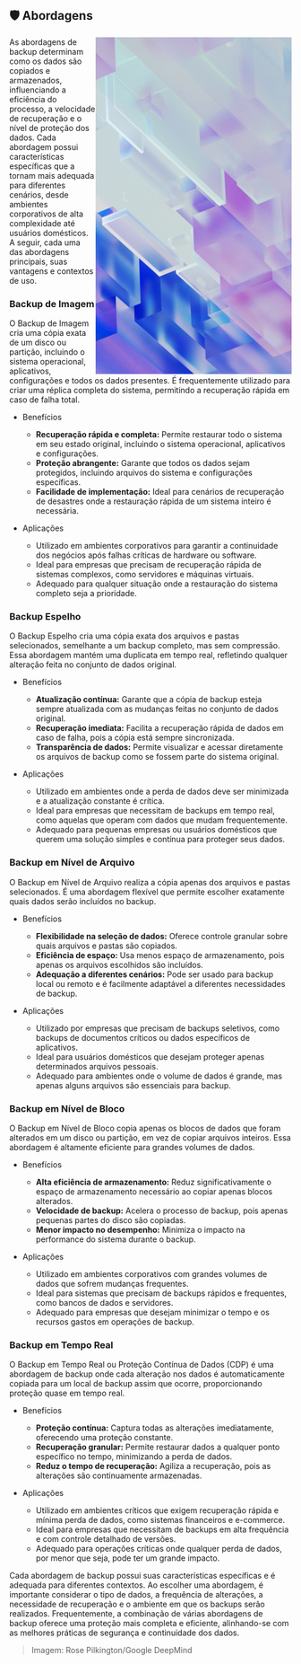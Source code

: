 ## :shield: Abordagens

<img align="right" height="600px" src="https://github.com/2uj1m28ohz/Database/blob/main/DataBackup/Image.png"/>

As abordagens de backup determinam como os dados são copiados e armazenados, influenciando a eficiência do processo, a velocidade de recuperação e o nível de proteção dos dados. Cada abordagem possui características específicas que a tornam mais adequada para diferentes cenários, desde ambientes corporativos de alta complexidade até usuários domésticos. A seguir, cada uma das abordagens principais, suas vantagens e contextos de uso.

### Backup de Imagem
O Backup de Imagem cria uma cópia exata de um disco ou partição, incluindo o sistema operacional, aplicativos, configurações e todos os dados presentes. É frequentemente utilizado para criar uma réplica completa do sistema, permitindo a recuperação rápida em caso de falha total.

- Benefícios
    - **Recuperação rápida e completa:** Permite restaurar todo o sistema em seu estado original, incluindo o sistema operacional, aplicativos e configurações.
    - **Proteção abrangente:** Garante que todos os dados sejam protegidos, incluindo arquivos do sistema e configurações específicas.
    - **Facilidade de implementação:** Ideal para cenários de recuperação de desastres onde a restauração rápida de um sistema inteiro é necessária.

- Aplicações
    - Utilizado em ambientes corporativos para garantir a continuidade dos negócios após falhas críticas de hardware ou software.
    - Ideal para empresas que precisam de recuperação rápida de sistemas complexos, como servidores e máquinas virtuais.
    - Adequado para qualquer situação onde a restauração do sistema completo seja a prioridade.

### Backup Espelho
O Backup Espelho cria uma cópia exata dos arquivos e pastas selecionados, semelhante a um backup completo, mas sem compressão. Essa abordagem mantém uma duplicata em tempo real, refletindo qualquer alteração feita no conjunto de dados original.

- Benefícios
    - **Atualização contínua:** Garante que a cópia de backup esteja sempre atualizada com as mudanças feitas no conjunto de dados original.
    - **Recuperação imediata:** Facilita a recuperação rápida de dados em caso de falha, pois a cópia está sempre sincronizada.
    - **Transparência de dados:** Permite visualizar e acessar diretamente os arquivos de backup como se fossem parte do sistema original.

- Aplicações
    - Utilizado em ambientes onde a perda de dados deve ser minimizada e a atualização constante é crítica.
    - Ideal para empresas que necessitam de backups em tempo real, como aquelas que operam com dados que mudam frequentemente.
    - Adequado para pequenas empresas ou usuários domésticos que querem uma solução simples e contínua para proteger seus dados.

### Backup em Nível de Arquivo
O Backup em Nível de Arquivo realiza a cópia apenas dos arquivos e pastas selecionados. É uma abordagem flexível que permite escolher exatamente quais dados serão incluídos no backup.

- Benefícios
    - **Flexibilidade na seleção de dados:** Oferece controle granular sobre quais arquivos e pastas são copiados.
    - **Eficiência de espaço:** Usa menos espaço de armazenamento, pois apenas os arquivos escolhidos são incluídos.
    - **Adequação a diferentes cenários:** Pode ser usado para backup local ou remoto e é facilmente adaptável a diferentes necessidades de backup.

- Aplicações
    - Utilizado por empresas que precisam de backups seletivos, como backups de documentos críticos ou dados específicos de aplicativos.
    - Ideal para usuários domésticos que desejam proteger apenas determinados arquivos pessoais.
    - Adequado para ambientes onde o volume de dados é grande, mas apenas alguns arquivos são essenciais para backup.

### Backup em Nível de Bloco
O Backup em Nível de Bloco copia apenas os blocos de dados que foram alterados em um disco ou partição, em vez de copiar arquivos inteiros. Essa abordagem é altamente eficiente para grandes volumes de dados.

- Benefícios
    - **Alta eficiência de armazenamento:** Reduz significativamente o espaço de armazenamento necessário ao copiar apenas blocos alterados.
    - **Velocidade de backup:** Acelera o processo de backup, pois apenas pequenas partes do disco são copiadas.
    - **Menor impacto no desempenho:** Minimiza o impacto na performance do sistema durante o backup.

- Aplicações
    - Utilizado em ambientes corporativos com grandes volumes de dados que sofrem mudanças frequentes.
    - Ideal para sistemas que precisam de backups rápidos e frequentes, como bancos de dados e servidores.
    - Adequado para empresas que desejam minimizar o tempo e os recursos gastos em operações de backup.

### Backup em Tempo Real
O Backup em Tempo Real ou Proteção Contínua de Dados (CDP) é uma abordagem de backup onde cada alteração nos dados é automaticamente copiada para um local de backup assim que ocorre, proporcionando proteção quase em tempo real.

- Benefícios
    - **Proteção contínua:** Captura todas as alterações imediatamente, oferecendo uma proteção constante.
    - **Recuperação granular:** Permite restaurar dados a qualquer ponto específico no tempo, minimizando a perda de dados.
    - **Reduz o tempo de recuperação:** Agiliza a recuperação, pois as alterações são continuamente armazenadas.

- Aplicações
    - Utilizado em ambientes críticos que exigem recuperação rápida e mínima perda de dados, como sistemas financeiros e e-commerce.
    - Ideal para empresas que necessitam de backups em alta frequência e com controle detalhado de versões.
    - Adequado para operações críticas onde qualquer perda de dados, por menor que seja, pode ter um grande impacto.

Cada abordagem de backup possui suas características específicas e é adequada para diferentes contextos. Ao escolher uma abordagem, é importante considerar o tipo de dados, a frequência de alterações, a necessidade de recuperação e o ambiente em que os backups serão realizados. Frequentemente, a combinação de várias abordagens de backup oferece uma proteção mais completa e eficiente, alinhando-se com as melhores práticas de segurança e continuidade dos dados.

> Imagem: Rose Pilkington/Google DeepMind